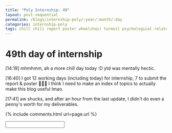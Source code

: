 ```yaml
---
title: "Poly Internship: 49"
layout: post-sequential
permalink: /blogs/internship-poly/:year/:month/:day
categories: internship-poly
tags: chill chili report poster wheelchair turmoil psychological relate trusted individuals philosophical philosophy
---
```

# 49th day of internship

<span class="timestamp">[14:19]</span> mhmhmm, ah a more chill day today :D ytd was mentally hectic.

<span class="timestamp">[16:40]</span> I got 12 working days (including today) for internship, 7 to submit the report & poster 👩🏾‍🦽 I think I need to make an index of topics to actually make this blog useful lmao.

<span class="timestamp">[17:41]</span> aw shucks, and after an hour from the last update, I didn't do even a penny's worth for my deliverables.

{% include comments.html url=page.url %}

<input id="password-input" type="password" class="text-secret" onkeyup="unlock()" autocomplete="off">

<span class="disable-selection" id="truth" style="display:none;">A close friend is under psychological turmoil, and all I know to help them is to be there for them. I have no idea what they are going through, but they are going through a lot. I don't know how to relate, but i really want to help. <br><br>perhaps this is how most people felt when they want to try to help me.<br><br>but for now, i want to help my friend out. they identified me and 2 others as their most trusted individuals. in all honesty, i do not know how to help through text. For now, though, i have to remember that being a compassionate listener is much more important than giving advice.<br><br>its time to help a friend who helped me. that's called the mesh network of God.</span>
